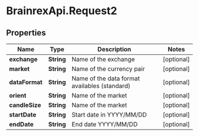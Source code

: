 # BrainrexApi.Request2

## Properties
Name | Type | Description | Notes
------------ | ------------- | ------------- | -------------
**exchange** | **String** | Name of the exchange | [optional] 
**market** | **String** | Name of the currency pair | [optional] 
**dataFormat** | **String** | Name of the data format availables (standard) | [optional] 
**orient** | **String** | Name of the market | [optional] 
**candleSize** | **String** | Name of the market | [optional] 
**startDate** | **String** | Start date in YYYY/MM/DD | [optional] 
**endDate** | **String** | End date YYYY/MM/DD | [optional] 


